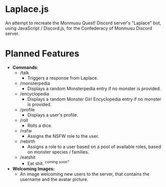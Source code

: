 # Laplace.js
An attempt to recreate the Monmusu Quest! Discord server's "Laplace" bot, <br>using JavaScript / Discord.js, for the Confederacy of Monmusu Discord server.
# Planned Features
* **Commands**:
  * /talk
    * Triggers a response from Laplace.
  * /monsterpedia
    * Displays a random Monsterpedia entry if no monster is provided.
  * /encyclopedia
    * Displays a random Monster Girl Encyclopedia entry if no monster is provided.
  * /profile
    * Displays a user's profile.
  * /roll
    * Rolls a dice.
  * /nsfw
    * Assigns the NSFW role to the user.
  * /rebirth
    * Assigns a role to a user based on a pool of available roles, based on monster species / families.
  * /eatshit
    * Eat shit. <sup>coming soon™</sup>
 * **Welcoming Images:**
   * An image welcoming new users to the server, that contains the username and the avatar picture.
